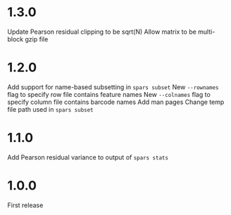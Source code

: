 # 1.3.0

Update Pearson residual clipping to be sqrt(N)
Allow matrix to be multi-block gzip file

# 1.2.0

Add support for name-based subsetting in `spars subset`
New `--rownames` flag to specify row file contains feature names
New `--colnames` flag to specify column file contains barcode names
Add man pages
Change temp file path used in `spars subset`

# 1.1.0

Add Pearson residual variance to output of `spars stats`

# 1.0.0

First release
